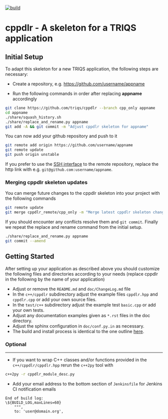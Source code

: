 [![build](https://github.com/TRIQS/cppdlr/workflows/build/badge.svg?branch=notriqs)](https://github.com/TRIQS/cppdlr/actions?query=workflow%3Abuild)

# cppdlr - A skeleton for a TRIQS application

Initial Setup
-------------

To adapt this skeleton for a new TRIQS application, the following steps are necessary:

* Create a repository, e.g. https://github.com/username/appname

* Run the following commands in order after replacing **appname** accordingly

```bash
git clone https://github.com/triqs/cppdlr --branch cpp_only appname
cd appname
./share/squash_history.sh
./share/replace_and_rename.py appname
git add -A && git commit -m "Adjust cppdlr skeleton for appname"
```

You can now add your github repository and push to it

```bash
git remote add origin https://github.com/username/appname
git remote update
git push origin unstable
```

If you prefer to use the [SSH interface](https://help.github.com/en/articles/connecting-to-github-with-ssh)
to the remote repository, replace the http link with e.g. `git@github.com:username/appname`.

### Merging cppdlr skeleton updates ###

You can merge future changes to the cppdlr skeleton into your project with the following commands

```bash
git remote update
git merge cppdlr_remote/cpp_only -m "Merge latest cppdlr skeleton changes"
```

If you should encounter any conflicts resolve them and `git commit`.
Finally we repeat the replace and rename command from the initial setup.

```bash
./share/replace_and_rename.py appname
git commit --amend
```

Getting Started
---------------

After setting up your application as described above you should customize the following files and directories
according to your needs (replace cppdlr in the following by the name of your application)

* Adjust or remove the `README.md` and `doc/ChangeLog.md` file
* In the `c++/cppdlr` subdirectory adjust the example files `cppdlr.hpp` and `cppdlr.cpp` or add your own source files.
* In the `test/c++` subdirectory adjust the example test `basic.cpp` or add your own tests.
* Adjust any documentation examples given as `*.rst` files in the doc directory.
* Adjust the sphinx configuration in `doc/conf.py.in` as necessary.
* The build and install process is identical to the one outline [here](https://triqs.github.io/cppdlr/unstable/install.html).

### Optional ###
----------------

* If you want to wrap C++ classes and/or functions provided in the `c++/cppdlr/cppdlr.hpp` rerun the `c++2py` tool with
```bash
c++2py -r cppdlr_module_desc.py
```
* Add your email address to the bottom section of `Jenkinsfile` for Jenkins CI notification emails
```
End of build log:
\${BUILD_LOG,maxLines=60}
    """,
    to: 'user@domain.org',
```
